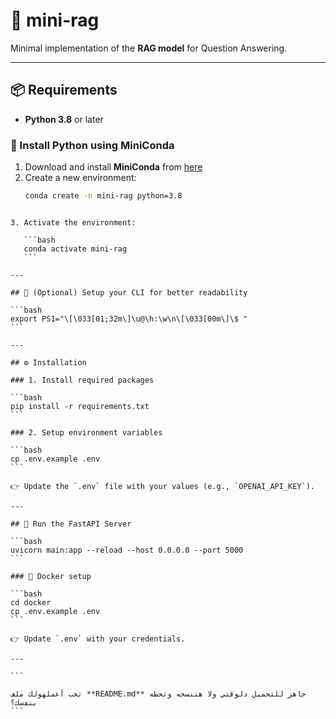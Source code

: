 

# 📝 mini-rag

Minimal implementation of the **RAG model** for Question Answering.

---

## 📦 Requirements
- **Python 3.8** or later

### 🔹 Install Python using MiniConda
1. Download and install **MiniConda** from [here](https://docs.anaconda.com/free/miniconda/#quick-command-line-install)  
2. Create a new environment:
   ```bash
   conda create -n mini-rag python=3.8
````

3. Activate the environment:

   ```bash
   conda activate mini-rag
   ```

---

## 🎨 (Optional) Setup your CLI for better readability

```bash
export PS1="\[\033[01;32m\]\u@\h:\w\n\[\033[00m\]\$ "
```

---

## ⚙️ Installation

### 1. Install required packages

```bash
pip install -r requirements.txt
```

### 2. Setup environment variables

```bash
cp .env.example .env
```

👉 Update the `.env` file with your values (e.g., `OPENAI_API_KEY`).

---

## 🚀 Run the FastAPI Server

```bash
uvicorn main:app --reload --host 0.0.0.0 --port 5000
```

### 🐳 Docker setup

```bash
cd docker
cp .env.example .env
```

👉 Update `.env` with your credentials.

---

```

تحب أعملهولك ملف **README.md** جاهز للتحميل دلوقتي ولا هتنسخه وتحطه بنفسك؟
```
